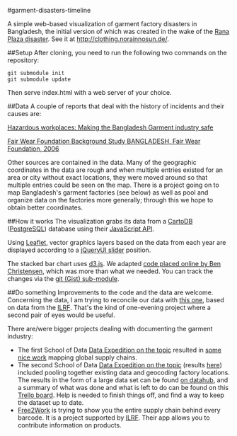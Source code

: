 #garment-disasters-timeline

A simple web-based visualization of garment factory disasters in Bangladesh, the initial version of which was created in the wake of the [Rana Plaza disaster](http://en.wikipedia.org/wiki/2013_Savar_building_collapse). See it at http://clothing.norainnosun.de/.

##Setup
After cloning, you need to run the following two commands on the repository:

    git submodule init
    git submodule update

Then serve index.html with a web server of your choice.

##Data
A couple of reports that deal with the history of incidents and their causes are:

[Hazardous workplaces: Making the Bangladesh Garment industry safe](http://www.cleanclothes.org/resources/publications/2012-11-hazardousworkplaces.pdf/at_download/file)

[Fair Wear Foundation Background Study BANGLADESH, Fair Wear Foundation, 2006](http://www.fairwear.org/ul/cms/fck-uploaded/archive/2010-01/bangladesh_fwf_country_study.pdf)

Other sources are contained in the data. Many of the geographic coordinates in the data are rough and when multiple entries existed for an area or city without exact locations, they were moved around so that multiple entries could be seen on the map. There is a project going on to map Bangladesh's garment factories (see below) as well as pool and organize data on the factories more generally; through this we hope to obtain better coordinates.

##How it works
The visualization grabs its data from a [CartoDB](http://www.cartodb.com/) ([PostgreSQL](http://www.postgresql.org/)) database using their [JavaScript API](http://developers.cartodb.com/documentation/cartodb-js.html).

Using [Leaflet](http://leafletjs.com/), vector graphics layers based on the data from each year are displayed according to a [jQueryUI slider](http://jqueryui.com/slider/) position.

The stacked bar chart uses [d3.js](http://d3js.org/). We adapted [code placed online by Ben Christensen](https://gist.github.com/benjchristensen/1488375), which was more than what we needed. You can track the changes via the [git (Gist) sub-module](https://gist.github.com/mattfullerton/9156556).

##Do something
Improvements to the code and the data are welcome. Concerning the data, I am trying to reconcile our data with [this one](http://datahub.io/dataset/bangladesh-garment-industry-dataset/resource/d31e8265-5a75-4257-97c4-8a2cfd5d225b), based on data from the [ILRF](http://www.laborrights.org/). That's the kind of one-evening project where a second pair of eyes would be useful.

There are/were bigger projects dealing with documenting the garment industry:

- The first School of Data [Data Expedition on the topic](http://schoolofdata.org/data-expeditions/data-expedition-mapping-the-garment-factories/) resulted in [some nice work](http://www.annaflagg.com/work/garmentmapping/) mapping global supply chains.
- The second School of Data [Data Expedition on the topic](http://blog.okfn.org/2013/10/04/investigate-the-garment-factories-new-data-expedition/) (results [here](http://schoolofdata.org/2013/10/29/findings-of-the-investigation-of-garment-factories-of-bangladesh/)) included pooling together existing data and geocoding factory locations. The results in the form of a large data set can be found [on datahub](http://datahub.io/dataset/bangladesh-garment-industry-dataset), and a summary of what was done and what is left to do can be found on this [Trello board](https://trello.com/b/G0NNzqCx/bangladesh-garment-industry-database-and-mapping). Help is needed to finish things off, and find a way to keep the dataset up to date.
- [Free2Work](http://www.free2work.org/) is trying to show you the entire supply chain behind every barcode. It is a project supported by [ILRF](http://www.laborrights.org/). Their app allows you to contribute information on products.
